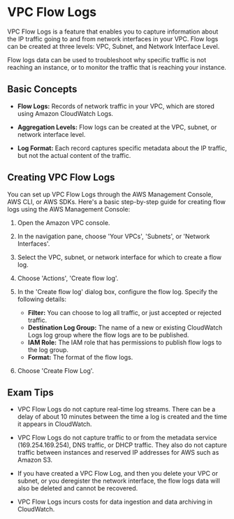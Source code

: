 # VPC Flow Logs

VPC Flow Logs is a feature that enables you to capture information about the IP traffic going to and from network interfaces in your VPC. Flow logs can be created at three levels: VPC, Subnet, and Network Interface Level.

Flow logs data can be used to troubleshoot why specific traffic is not reaching an instance, or to monitor the traffic that is reaching your instance.

## Basic Concepts

- **Flow Logs:** Records of network traffic in your VPC, which are stored using Amazon CloudWatch Logs.

- **Aggregation Levels:** Flow logs can be created at the VPC, subnet, or network interface level.

- **Log Format:** Each record captures specific metadata about the IP traffic, but not the actual content of the traffic.

## Creating VPC Flow Logs

You can set up VPC Flow Logs through the AWS Management Console, AWS CLI, or AWS SDKs. Here's a basic step-by-step guide for creating flow logs using the AWS Management Console:

1. Open the Amazon VPC console.

2. In the navigation pane, choose 'Your VPCs', 'Subnets', or 'Network Interfaces'.

3. Select the VPC, subnet, or network interface for which to create a flow log.

4. Choose 'Actions', 'Create flow log'.

5. In the 'Create flow log' dialog box, configure the flow log. Specify the following details:
   - **Filter:** You can choose to log all traffic, or just accepted or rejected traffic.
   - **Destination Log Group:** The name of a new or existing CloudWatch Logs log group where the flow logs are to be published.
   - **IAM Role:** The IAM role that has permissions to publish flow logs to the log group.
   - **Format:** The format of the flow logs.

6. Choose 'Create Flow Log'.

## Exam Tips

- VPC Flow Logs do not capture real-time log streams. There can be a delay of about 10 minutes between the time a log is created and the time it appears in CloudWatch.

- VPC Flow Logs do not capture traffic to or from the metadata service (169.254.169.254), DNS traffic, or DHCP traffic. They also do not capture traffic between instances and reserved IP addresses for AWS such as Amazon S3.

- If you have created a VPC Flow Log, and then you delete your VPC or subnet, or you deregister the network interface, the flow logs data will also be deleted and cannot be recovered.

- VPC Flow Logs incurs costs for data ingestion and data archiving in CloudWatch.